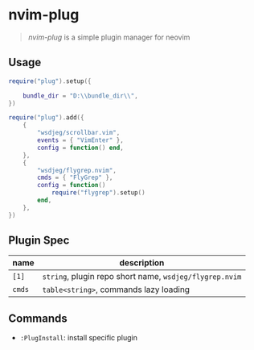 # nvim-plug

> _nvim-plug_ is a simple plugin manager for neovim

## Usage

```lua
require("plug").setup({

	bundle_dir = "D:\\bundle_dir\\",
})

require("plug").add({
	{
		"wsdjeg/scrollbar.vim",
		events = { "VimEnter" },
		config = function() end,
	},
	{
		"wsdjeg/flygrep.nvim",
		cmds = { "FlyGrep" },
		config = function()
			require("flygrep").setup()
		end,
	},
})
```

## Plugin Spec

| name   | description                                             |
| ------ | ------------------------------------------------------- |
| `[1]`  | `string`, plugin repo short name, `wsdjeg/flygrep.nvim` |
| `cmds` | `table<string>`, commands lazy loading                  |

## Commands

- `:PlugInstall`: install specific plugin
